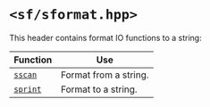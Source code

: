 # `<sf/sformat.hpp>`
This header contains format IO functions to a string:

|Function|Use|
|-|-|
|[`sscan`](./sscan.md)|Format from a string.|
|[`sprint`](./sprint.md)|Format to a string.|
